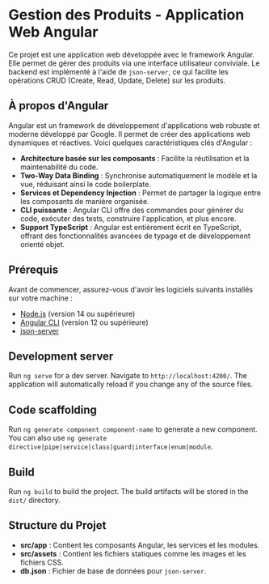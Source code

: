 # Gestion des Produits - Application Web Angular

Ce projet est une application web développée avec le framework Angular. Elle permet de gérer des produits via une interface utilisateur conviviale. Le backend est implémenté à l'aide de `json-server`, ce qui facilite les opérations CRUD (Create, Read, Update, Delete) sur les produits.


## À propos d'Angular

Angular est un framework de développement d'applications web robuste et moderne développé par Google. Il permet de créer des applications web dynamiques et réactives. Voici quelques caractéristiques clés d'Angular :
- **Architecture basée sur les composants** : Facilite la réutilisation et la maintenabilité du code.
- **Two-Way Data Binding** : Synchronise automatiquement le modèle et la vue, réduisant ainsi le code boilerplate.
- **Services et Dependency Injection** : Permet de partager la logique entre les composants de manière organisée.
- **CLI puissante** : Angular CLI offre des commandes pour générer du code, exécuter des tests, construire l'application, et plus encore.
- **Support TypeScript** : Angular est entièrement écrit en TypeScript, offrant des fonctionnalités avancées de typage et de développement orienté objet.


## Prérequis

Avant de commencer, assurez-vous d'avoir les logiciels suivants installés sur votre machine :

- [Node.js](https://nodejs.org/) (version 14 ou supérieure)
- [Angular CLI](https://angular.io/cli) (version 12 ou supérieure)
- [json-server](https://github.com/typicode/json-server)

## Development server

Run `ng serve` for a dev server. Navigate to `http://localhost:4200/`. The application will automatically reload if you change any of the source files.

## Code scaffolding

Run `ng generate component component-name` to generate a new component. You can also use `ng generate directive|pipe|service|class|guard|interface|enum|module`.

## Build

Run `ng build` to build the project. The build artifacts will be stored in the `dist/` directory.


## Structure du Projet

- **src/app** : Contient les composants Angular, les services et les modules.
- **src/assets** : Contient les fichiers statiques comme les images et les fichiers CSS.
- **db.json** : Fichier de base de données pour `json-server`.






